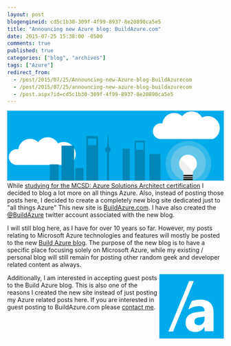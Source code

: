 ```yaml
---
layout: post
blogengineid: cd5c1b30-309f-4f99-8937-8e20890ca5e5
title: "Announcing new Azure blog: BuildAzure.com"
date: 2015-07-25 15:38:00 -0500
comments: true
published: true
categories: ["blog", "archives"]
tags: ["Azure"]
redirect_from: 
  - /post/2015/07/25/Announcing-new-Azure-blog-BuildAzurecom
  - /post/2015/07/25/announcing-new-azure-blog-buildazurecom
  - /post.aspx?id=cd5c1b30-309f-4f99-8937-8e20890ca5e5
---
```

<!-- more -->

<img src="/images/posts/2015/07/buildazure_header_city.png" alt="" />While <a href="http://buildazure.com/2015/07/16/mcsd-azure-solutions-architect-certification/" target="_blank">studying for the MCSD: Azure Solutions Architect certification</a> I decided to blog a lot more on all things Azure. Also, instead of posting those posts here, I decided to create a completely new blog site dedicated just to "all things Azure" This new site is <a href="http://buildazure.com" target="_blank">BuildAzure.com</a>. I have also created the <a href="http://twitter.com/buildazure" target="_blank">@BuildAzure</a> twitter account associated with the new blog.

I will still blog here, as I have for over 10 years so far. However, my posts relating to Microsoft Azure technologies and features will mostly be posted to the new <a href="http://buildazure.com" target="_blank">Build Azure blog</a>. The purpose of the new blog is to have a specific place focusing solely on Microsoft Azure, while my existing / personal blog will still remain for posting other random geek and developer related content as always.

<img style="float: right;" src="/images/posts/2015/07/buildazure_logo2.png" alt="" />Additionally, I am interested in accepting guest posts to the Build Azure blog. This is also one of the reasons I created the new site instead of just posting my Azure related posts here. If you are interested in guest posting to BuildAzure.com please <a href="/contact" target="_blank">contact me</a>.
